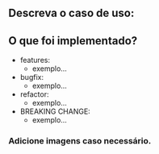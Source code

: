 ## Descreva o caso de uso:

## O que foi implementado?

- features:
  - exemplo...
- bugfix:
  - exemplo...
- refactor:
  - exemplo...
- BREAKING CHANGE:
  - exemplo...

### Adicione imagens caso necessário.
